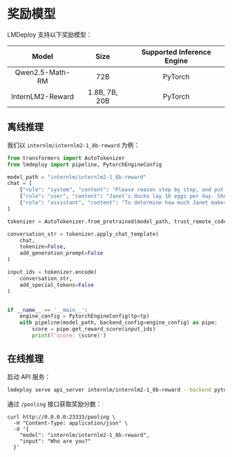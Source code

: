 # 奖励模型

LMDeploy 支持以下奖励模型：

|      Model       |     Size      | Supported Inference Engine |
| :--------------: | :-----------: | :------------------------: |
| Qwen2.5-Math-RM  |      72B      |          PyTorch           |
| InternLM2-Reward | 1.8B, 7B, 20B |          PyTorch           |

## 离线推理

我们以 `internlm/internlm2-1_8b-reward` 为例：

```python
from transformers import AutoTokenizer
from lmdeploy import pipeline, PytorchEngineConfig

model_path = "internlm/internlm2-1_8b-reward"
chat = [
    {"role": "system", "content": "Please reason step by step, and put your final answer within \\boxed{}."},
    {"role": "user", "content": "Janet’s ducks lay 16 eggs per day. She eats three for breakfast every morning and bakes muffins for her friends every day with four. She sells the remainder at the farmers' market daily for $2 per fresh duck egg. How much in dollars does she make every day at the farmers' market?"},
    {"role": "assistant", "content": "To determine how much Janet makes from selling the duck eggs at the farmers' market, we need to follow these steps:\n\n1. Calculate the total number of eggs laid by the ducks each day.\n2. Determine how many eggs Janet eats and bakes for herself each day.\n3. Find out how many eggs are left to be sold.\n4. Calculate the revenue from selling the remaining eggs at $2 per egg.\n\nLet's start with the first step:\n\n1. Janet's ducks lay 16 eggs per day.\n\nNext, we calculate how many eggs Janet eats and bakes for herself each day:\n\n2. Janet eats 3 eggs for breakfast every morning.\n3. Janet bakes 4 eggs for her friends every day.\n\nSo, the total number of eggs Janet eats and bakes for herself each day is:\n\\[ 3 + 4 = 7 \\text{ eggs} \\]\n\nNow, we find out how many eggs are left to be sold:\n\\[ 16 - 7 = 9 \\text{ eggs} \\]\n\nFinally, we calculate the revenue from selling the remaining eggs at $2 per egg:\n\\[ 9 \\times 2 = 18 \\text{ dollars} \\]\n\nTherefore, Janet makes 18 dollars every day at the farmers' market."}
]

tokenizer = AutoTokenizer.from_pretrained(model_path, trust_remote_code=True)

conversation_str = tokenizer.apply_chat_template(
    chat,
    tokenize=False,
    add_generation_prompt=False
)

input_ids = tokenizer.encode(
    conversation_str,
    add_special_tokens=False
)


if __name__ == '__main__':
    engine_config = PytorchEngineConfig(tp=tp)
    with pipeline(model_path, backend_config=engine_config) as pipe:
        score = pipe.get_reward_score(input_ids)
        print(f'score: {score}')
```

## 在线推理

启动 API 服务：

```bash
lmdeploy serve api_server internlm/internlm2-1_8b-reward --backend pytorch
```

通过 `/pooling` 接口获取奖励分数：

```
curl http://0.0.0.0:23333/pooling \
  -H "Content-Type: application/json" \
  -d '{
    "model": "internlm/internlm2-1_8b-reward",
    "input": "Who are you?"
  }'
```
